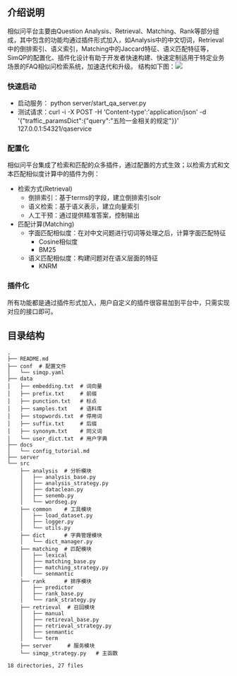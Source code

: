 ## 介绍说明
相似问平台主要由Question Analysis、Retrieval、Matching、Rank等部分组成，其中包含的功能均通过插件形式加入，如Analysis中的中文切词，Retrieval中的倒排索引、语义索引，Matching中的Jaccard特征、语义匹配特征等，SimQP的配置化、插件化设计有助于开发者快速构建、快速定制适用于特定业务场景的FAQ相似问检索系统，加速迭代和升级。 结构如下图：![](https://gitlab.ifchange.com/nlu/SimQP/raw/dev/docs/images/SimQP_Framework.png)

### 快速启动
- 启动服务： python server/start_qa_server.py
- 测试请求：curl -i -X POST -H 'Content-type':'application/json' -d '{"traffic_paramsDict":{"query":"五险一金相关的规定"}}' 127.0.0.1:54321/qaservice

### 配置化
相似问平台集成了检索和匹配的众多插件，通过配置的方式生效；以检索方式和文本匹配相似度计算中的插件为例：
- 检索方式(Retrieval)
    - 倒排索引：基于terms的字段，建立倒排索引solr
    - 语义检索：基于语义表示，建立向量索引
    - 人工干预：通过提供精准答案，控制输出
- 匹配计算(Matching)
    - 字面匹配相似度：在对中文问题进行切词等处理之后，计算字面匹配特征
        - Cosine相似度
        - BM25
    - 语义匹配相似度：构建问题对在语义层面的特征
        - KNRM
### 插件化
所有功能都是通过插件形式加入，用户自定义的插件很容易加到平台中，只需实现对应的接口即可。

## 目录结构
```
.  
├── README.md  
├── conf  # 配置文件 
│   └── simqp.yaml  
├── data  
│   ├── embedding.txt  # 词向量
│   ├── prefix.txt     # 前缀
│   ├── punction.txt   # 标点
│   ├── samples.txt    # 语料库
│   ├── stopwords.txt  # 停用词
│   ├── suffix.txt     # 后缀
│   ├── synonym.txt    # 同义词
│   └── user_dict.txt  # 用户字典 
├── docs  
│   └── config_tutorial.md  
├── server  
└── src  
    ├── analysis  # 分析模块
    │   ├── analysis_base.py  
    │   ├── analysis_strategy.py  
    │   ├── dataclean.py  
    │   ├── senemb.py  
    │   └── wordseg.py  
    ├── common    # 工具模块
    │   ├── load_dataset.py  
    │   ├── logger.py  
    │   └── utils.py  
    ├── dict      # 字典管理模块
    │   └── dict_manager.py  
    ├── matching  # 匹配模块
    │   ├── lexical  
    │   ├── matching_base.py  
    │   ├── matching_strategy.py  
    │   └── senmantic  
    ├── rank      # 排序模块
    │   ├── predictor  
    │   ├── rank_base.py  
    │   └── rank_strategy.py  
    ├── retrieval  # 召回模块 
    │   ├── manual  
    │   ├── retireval_base.py  
    │   ├── retrieval_strategy.py  
    │   ├── senmantic  
    │   └── term  
    ├── server     # 服务模块 
    └── simqp_strategy.py   # 主函数
  
18 directories, 27 files  
```
